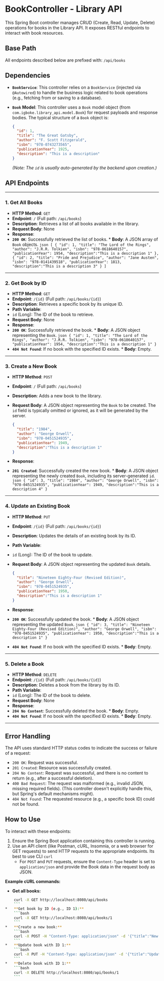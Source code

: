 # BookController - Library API

This Spring Boot controller manages CRUD (Create, Read, Update, Delete) operations for books in the Library API. It exposes RESTful endpoints to interact with book resources.

## Base Path

All endpoints described below are prefixed with: `/api/books`

## Dependencies

* **`BookService`**: This controller relies on a `BookService` (injected via `@Autowired`) to handle the business logic related to book operations (e.g., fetching from or saving to a database).
* **`Book` Model**: This controller uses a `Book` model object (from `com.igboke.library_api.model.Book`) for request payloads and response bodies. The typical structure of a `Book` object is:

    ```json
    {
      "id": 1,
      "title": "The Great Gatsby",
      "author": "F. Scott Fitzgerald",
      "isbn": "978-0743273565",
      "publicationYear": 1925,
      "description": "This is a description"
    }
    ```

    *(Note: The `id` is usually auto-generated by the backend upon creation.)*

## API Endpoints

---

### 1. Get All Books

* **HTTP Method**: `GET`
* **Endpoint**: `/` (Full path: `/api/books`)
* **Description**: Retrieves a list of all books available in the library.
* **Request Body**: None
* **Response**:
* **`200 OK`**: Successfully retrieved the list of books.
        *   **Body**: A JSON array of `Book` objects.
        ```json
        [
          {
            "id": 1,
            "title": "The Lord of the Rings",
            "author": "J.R.R. Tolkien",
            "isbn": "978-0618640157",
            "publicationYear": 1954,
            "description":"This is a description 1"
          },
          {
            "id": 2,
            "title": "Pride and Prejudice",
            "author": "Jane Austen",
            "isbn": "978-0141439518",
            "publicationYear": 1813,
            "description":"This is a description 3"
          }
        ]
        ```

---

### 2. Get Book by ID

* **HTTP Method**: `GET`
* **Endpoint**: `/{id}` (Full path: `/api/books/{id}`)
* **Description**: Retrieves a specific book by its unique ID.
* **Path Variable**:
* `id` (Long): The ID of the book to retrieve.
* **Request Body**: None
* **Response**:
* **`200 OK`**: Successfully retrieved the book.
        *   **Body**: A JSON object representing the `Book`.
        ```json
        {
          "id": 1,
          "title": "The Lord of the Rings",
          "author": "J.R.R. Tolkien",
          "isbn": "978-0618640157",
          "publicationYear": 1954,
          "description":"This is a description 1"
        }
        ```
* **`404 Not Found`**: If no book with the specified ID exists.
        *   **Body**: Empty.

---

### 3. Create a New Book

* **HTTP Method**: `POST`
* **Endpoint**: `/` (Full path: `/api/books`)
* **Description**: Adds a new book to the library.
* **Request Body**: A JSON object representing the `Book` to be created. The `id` field is typically omitted or ignored, as it will be generated by the server.

    ```json
    {
      "title": "1984",
      "author": "George Orwell",
      "isbn": "978-0451524935",
      "publicationYear": 1949,
      "description":"This is a description 1"
    }
    ```

* **Response**:
* **`201 Created`**: Successfully created the new book.
        *   **Body**: A JSON object representing the newly created `Book`, including its server-generated `id`.
        ```json
        {
          "id": 3,
          "title": "1984",
          "author": "George Orwell",
          "isbn": "978-0451524935",
          "publicationYear": 1949,
          "description":"This is a description 4"
        }
        ```

---

### 4. Update an Existing Book

* **HTTP Method**: `PUT`
* **Endpoint**: `/{id}` (Full path: `/api/books/{id}`)
* **Description**: Updates the details of an existing book by its ID.
* **Path Variable**:
* `id` (Long): The ID of the book to update.
* **Request Body**: A JSON object representing the updated `Book` details.
  
    ```json
    {
      "title": "Nineteen Eighty-Four (Revised Edition)",
      "author": "George Orwell",
      "isbn": "978-0451524935",
      "publicationYear": 1950,
      "description":"This is a description 1"
    }
    ```

* **Response**:
* **`200 OK`**: Successfully updated the book.
        *   **Body**: A JSON object representing the updated `Book`.
        ```json
        {
          "id": 3,
          "title": "Nineteen Eighty-Four (Revised Edition)",
          "author": "George Orwell",
          "isbn": "978-0451524935",
          "publicationYear": 1950,
          "description":"This is a description 1"
        }
        ```
* **`404 Not Found`**: If no book with the specified ID exists.
        *   **Body**: Empty.

---

### 5. Delete a Book

* **HTTP Method**: `DELETE`
* **Endpoint**: `/{id}` (Full path: `/api/books/{id}`)
* **Description**: Deletes a book from the library by its ID.
* **Path Variable**:
* `id` (Long): The ID of the book to delete.
* **Request Body**: None
* **Response**:
* **`204 No Content`**: Successfully deleted the book.
        *   **Body**: Empty.
* **`404 Not Found`**: If no book with the specified ID exists.
        *   **Body**: Empty.

---

## Error Handling

The API uses standard HTTP status codes to indicate the success or failure of a request:

* `200 OK`: Request was successful.
* `201 Created`: Resource was successfully created.
* `204 No Content`: Request was successful, and there is no content to return (e.g., after a successful deletion).
* `400 Bad Request`: The request was malformed (e.g., invalid JSON, missing required fields). (This controller doesn't explicitly handle this, but Spring's default mechanisms might).
* `404 Not Found`: The requested resource (e.g., a specific book ID) could not be found.

## How to Use

To interact with these endpoints:

1. Ensure the Spring Boot application containing this controller is running.
2. Use an API client (like Postman, cURL, Insomnia, or a web browser for GET requests) to send HTTP requests to the appropriate endpoints. Its best to use CLI `curl`
    * For `POST` and `PUT` requests, ensure the `Content-Type` header is set to `application/json` and provide the Book data in the request body as JSON.

**Example cURL commands:**

* **Get all books:**

```bash
    curl -X GET http://localhost:8080/api/books
    ```
*   **Get book by ID (e.g., ID 1):**
    ```bash
    curl -X GET http://localhost:8080/api/books/1
    ```
*   **Create a new book:**
    ```bash
    curl -X POST -H "Content-Type: application/json" -d '{"title":"New Book","author":"New Author","isbn":"111-222333444","publicationYear":2023,"description":"This is a description 1"}' http://localhost:8080/api/books
    ```
*   **Update book with ID 1:**
    ```bash
    curl -X PUT -H "Content-Type: application/json" -d '{"title":"Updated Title","author":"Updated Author","isbn":"111-222333444","publicationYear":2024,"description":"This is a description 1"}' http://localhost:8080/api/books/1
    ```
*   **Delete book with ID 1:**
    ```bash
    curl -X DELETE http://localhost:8080/api/books/1
    ```
```
